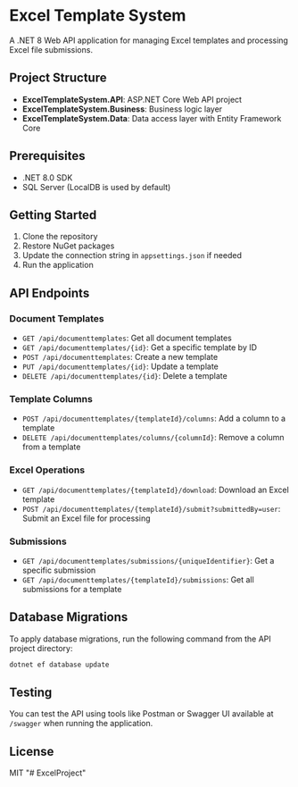 # Excel Template System

A .NET 8 Web API application for managing Excel templates and processing Excel file submissions.

## Project Structure

- **ExcelTemplateSystem.API**: ASP.NET Core Web API project
- **ExcelTemplateSystem.Business**: Business logic layer
- **ExcelTemplateSystem.Data**: Data access layer with Entity Framework Core

## Prerequisites

- .NET 8.0 SDK
- SQL Server (LocalDB is used by default)

## Getting Started

1. Clone the repository
2. Restore NuGet packages
3. Update the connection string in `appsettings.json` if needed
4. Run the application

## API Endpoints

### Document Templates

- `GET /api/documenttemplates`: Get all document templates
- `GET /api/documenttemplates/{id}`: Get a specific template by ID
- `POST /api/documenttemplates`: Create a new template
- `PUT /api/documenttemplates/{id}`: Update a template
- `DELETE /api/documenttemplates/{id}`: Delete a template

### Template Columns

- `POST /api/documenttemplates/{templateId}/columns`: Add a column to a template
- `DELETE /api/documenttemplates/columns/{columnId}`: Remove a column from a template

### Excel Operations

- `GET /api/documenttemplates/{templateId}/download`: Download an Excel template
- `POST /api/documenttemplates/{templateId}/submit?submittedBy=user`: Submit an Excel file for processing

### Submissions

- `GET /api/documenttemplates/submissions/{uniqueIdentifier}`: Get a specific submission
- `GET /api/documenttemplates/{templateId}/submissions`: Get all submissions for a template

## Database Migrations

To apply database migrations, run the following command from the API project directory:

```bash
dotnet ef database update
```

## Testing

You can test the API using tools like Postman or Swagger UI available at `/swagger` when running the application.

## License

MIT
"# ExcelProject" 
